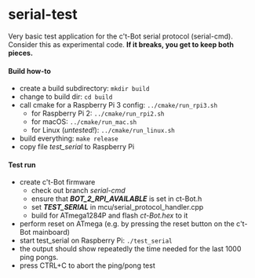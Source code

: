 # serial-test
Very basic test application for the c't-Bot serial protocol (serial-cmd). Consider this as experimental code. **If it breaks, you get to keep both pieces.**

#### Build how-to
* create a build subdirectory: <code>mkdir build</code>
* change to build dir: <code>cd build</code>
* call cmake for a Raspberry Pi 3 config: <code>../cmake/run_rpi3.sh</code>
  * for Raspberry Pi 2: <code>../cmake/run_rpi2.sh</code>
  * for macOS: <code>../cmake/run_mac.sh</code>
  * for Linux (*untested!*): <code>../cmake/run_linux.sh</code>
* build everything: <code>make release</code>
* copy file *test_serial* to Raspberry Pi

#### Test run
* create c't-Bot firmware
  * check out branch *serial-cmd*
  * ensure that ***BOT_2_RPI_AVAILABLE*** is set in ct-Bot.h
  * set ***TEST_SERIAL*** in mcu/serial_protocol_handler.cpp
  * build for ATmega1284P and flash *ct-Bot.hex* to it
* perform reset on ATmega (e.g. by pressing the reset button on the c't-Bot mainboard)
* start test_serial on Raspberry Pi: <code>./test_serial</code>
* the output should show repeatedly the time needed for the last 1000 ping pongs.
* press CTRL+C to abort the ping/pong test
